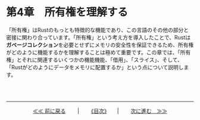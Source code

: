 # 第4章　所有権を理解する

「所有権」はRustのもっとも特徴的な機能であり、この言語のその他の部分と密接に関わり合っています。「所有権」という考え方を導入したことで、Rustは**ガベージコレクション**を必要とせずにメモリの安全性を保証できるため、所有権がどのように機能するかを理解することは極めて重要です。この章では、「所有権」とそれに関連するいくつかの機能機能、「借用」、「スライス」、そして、「Rustがどのようにデータをメモリに配置するか」という点について説明します。


<br>
<br>

<hr>

<div align="center";>

[≪≪ 前に戻る](/03.ControlFlow.md)　　  | 　　[《目次》](/00.0_TOC.md)　　| 　　[次に進む　≫≫](/04.1_WhatIsOwnership.md)
</div>
